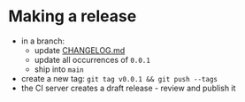 # Making a release

- in a branch:
  - update [CHANGELOG.md](CHANGELOG.md)
  - update all occurrences of `0.0.1`
  - ship into `main`
- create a new tag: `git tag v0.0.1 && git push --tags`
- the CI server creates a draft release - review and publish it
